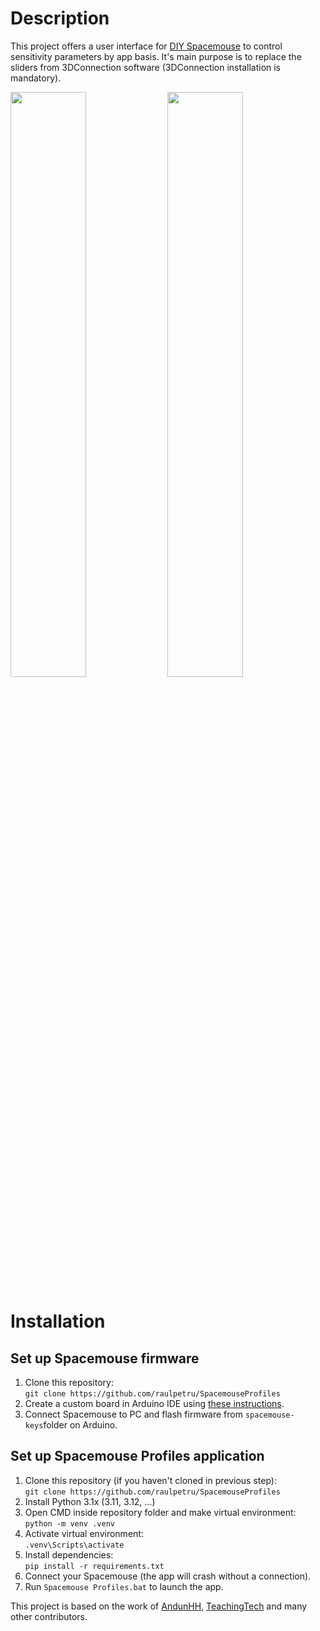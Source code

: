 # Description
This project offers a user interface for [DIY Spacemouse](https://www.printables.com/de/model/864950-open-source-spacemouse-space-mushroom-remix) to control sensitivity parameters by app basis.
It's main purpose is to replace the sliders from 3DConnection software (3DConnection installation is mandatory).
<p>
  <img src="https://github.com/user-attachments/assets/b068b5ea-63c1-4627-b437-04fd9366b2af" width=49%>
  <img src="https://github.com/user-attachments/assets/de639742-c974-4c94-8e47-98412571ab8a" width=49%>
</p>

# Installation
## Set up Spacemouse firmware
1. Clone this repository:  
`git clone https://github.com/raulpetru/SpacemouseProfiles`
1. Create a custom board in Arduino IDE using [these instructions](https://github.com/AndunHH/spacemouse/wiki/Creating-a-custom-board-for-Arduino-IDE).
2. Connect Spacemouse to PC and flash firmware from `spacemouse-keys`folder on Arduino.

## Set up Spacemouse Profiles application
1. Clone this repository (if you haven't cloned in previous step):  
`git clone https://github.com/raulpetru/SpacemouseProfiles`
2. Install Python 3.1x (3.11, 3.12, ...)
3. Open CMD inside repository folder and make virtual environment:  
`python -m venv .venv`
4. Activate virtual environment:  
`.venv\Scripts\activate`
5. Install dependencies:  
`pip install -r requirements.txt`
6. Connect your Spacemouse (the app will crash without a connection).
7. Run `Spacemouse Profiles.bat` to launch the app.

This project is based on the work of [AndunHH](https://github.com/AndunHH/spacemouse), [TeachingTech](https://www.printables.com/de/model/864950-open-source-spacemouse-space-mushroom-remix) and many other contributors.
